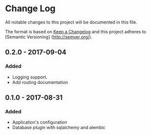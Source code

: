 # Change Log
All notable changes to this project will be documented in this file.

The format is based on [Keep a Changelog](http://keepachangelog.com/) and this project adheres to [Semantic Versioning]
(http://semver.org/).

## 0.2.0 - 2017-09-04
### Added
- Logging support.
- Add routing documentation

## 0.1.0 - 2017-08-31
### Added
- Application's configuration
- Database plugin with sqlalchemy and alembic
